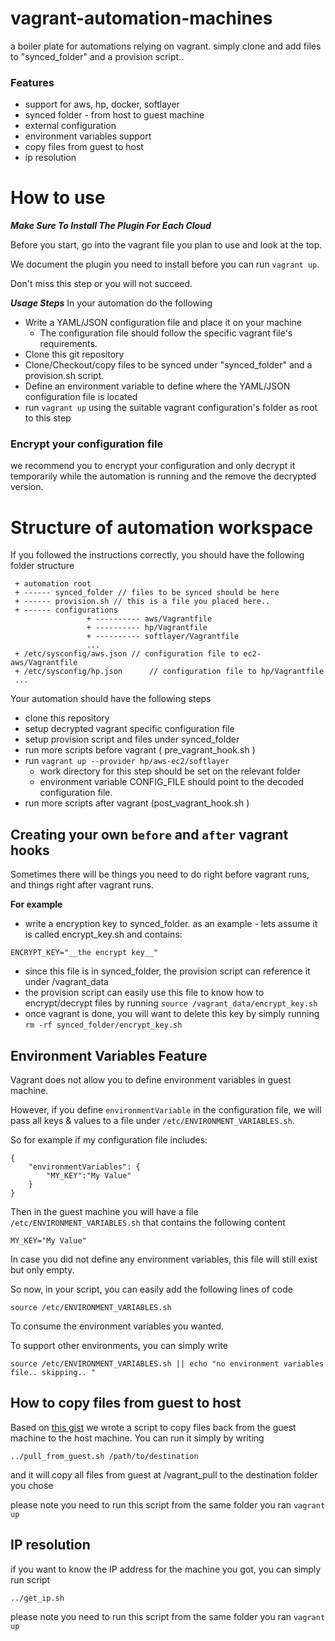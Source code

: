 vagrant-automation-machines
===========================

a boiler plate for automations relying on vagrant. simply clone and add files to "synced_folder" and a provision script..

### Features

 - support for aws, hp, docker, softlayer
 - synced folder - from host to guest machine
 - external configuration
 - environment variables support
 - copy files from guest to host
 - ip resolution



# How to use 

___Make Sure To Install The Plugin For Each Cloud___

Before you start, go into the vagrant file you plan to use and look at the top. 

We document the plugin you need to install before you can run `vagrant up`. 

Don't miss this step or you will not succeed. 

___Usage Steps___
In your automation do the following 

 - Write a YAML/JSON configuration file and place it on your machine
    - The configuration file should follow the specific vagrant file's requirements. 
 - Clone this git repository
 - Clone/Checkout/copy files to be synced under "synced_folder" and a provision.sh script. 
 - Define an environment variable to define where the YAML/JSON configuration file is located
 - run `vagrant up` using the suitable vagrant configuration's folder as root to this step

### Encrypt your configuration file

we recommend you to encrypt your configuration and only decrypt it temporarily while the automation is running and the remove the decrypted version. 

# Structure of automation workspace

If you followed the instructions correctly, you should have the following folder structure 

```
 + automation root
 + ------ synced_folder // files to be synced should be here
 + ------ provision.sh // this is a file you placed here.. 
 + ------ configurations
                 + ---------- aws/Vagrantfile
                 + ---------- hp/Vagrantfile
                 + ---------- softlayer/Vagrantfile
                 ...
 + /etc/sysconfig/aws.json // configuration file to ec2-aws/Vagrantfile
 + /etc/sysconfig/hp.json      // configuration file to hp/Vagrantfile
 ... 
```


Your automation should have the following steps

 - clone this repository
 - setup decrypted vagrant specific configuration file
 - setup provision script and files under synced_folder
 - run more scripts before vagrant ( pre_vagrant_hook.sh )
 - run `vagrant up --provider hp/aws-ec2/softlayer` 
    - work directory for this step should be set on the relevant folder
    - environment variable CONFIG_FILE should point to the decoded configuration file.
 - run more scripts after vagrant (post_vagrant_hook.sh )


## Creating your own `before` and `after` vagrant hooks

Sometimes there will be things you need to do right before vagrant runs, and things right after vagrant runs.

**For example**

 - write a encryption key to synced_folder. as an example - lets assume it is called encrypt_key.sh and contains:
 ```
 ENCRYPT_KEY="__the encrypt key__"
 ```
 - since this file is in synced_folder, the provision script can reference it under /vagrant_data
 - the provision script can easily use this file to know how to encrypt/decrypt files by running `source /vagrant_data/encrypt_key.sh`
 - once vagrant is done, you will want to delete this key by simply running `rm -rf synced_folder/encrypt_key.sh`


## Environment Variables Feature

Vagrant does not allow you to define environment variables in guest machine.

However, if you define `environmentVariable` in the configuration file, we will pass all keys & values to a file under `/etc/ENVIRONMENT_VARIABLES.sh`.

So for example if my configuration file includes:

```
{
    "environmentVariables": {
        "MY_KEY":"My Value"
    }
}

```

Then in the guest machine you will have a file `/etc/ENVIRONMENT_VARIABLES.sh` that contains the following content

```
MY_KEY="My Value"
```

In case you did not define any environment variables, this file will still exist but only empty.

So now, in your script, you can easily add the following lines of code

```
source /etc/ENVIRONMENT_VARIABLES.sh
```

To consume the environment variables you wanted.

To support other environments, you can simply write

```
source /etc/ENVIRONMENT_VARIABLES.sh || echo "no environment variables file.. skipping.. "
```

## How to copy files from guest to host

Based on [this gist](https://gist.github.com/geedew/11289350) we wrote a script to copy files back from the guest machine to the host machine. You can run it simply by writing 

```
../pull_from_guest.sh /path/to/destination
```

and it will copy all files from guest at /vagrant_pull to the destination folder you chose

please note you need to run this script from the same folder you ran `vagrant up`

## IP resolution

if you want to know the IP address for the machine you got, you can simply run script 

```
../get_ip.sh
```

please note you need to run this script from the same folder you ran `vagrant up`

